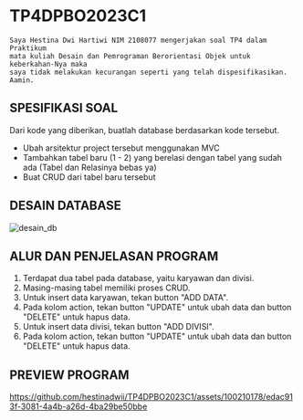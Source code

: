 # TP4DPBO2023C1

    Saya Hestina Dwi Hartiwi NIM 2108077 mengerjakan soal TP4 dalam Praktikum
    mata kuliah Desain dan Pemrograman Berorientasi Objek untuk keberkahan-Nya maka 
    saya tidak melakukan kecurangan seperti yang telah dispesifikasikan. Aamin.

## SPESIFIKASI SOAL
Dari kode yang diberikan, buatlah database berdasarkan kode tersebut.
- Ubah arsitektur project tersebut menggunakan MVC
- Tambahkan tabel baru (1 - 2) yang berelasi dengan tabel yang sudah ada (Tabel dan Relasinya bebas ya)
- Buat CRUD dari tabel  baru tersebut

## DESAIN DATABASE
![desain_db](https://github.com/hestinadwii/TP4DPBO2023C1/assets/100210178/d965a1c0-2b68-4fd1-b44b-310289608e8f)

## ALUR DAN PENJELASAN PROGRAM
1. Terdapat dua tabel pada database, yaitu karyawan dan divisi.
2. Masing-masing tabel memiliki proses CRUD.
3. Untuk insert data karyawan, tekan button "ADD DATA". 
4. Pada kolom action, tekan button "UPDATE" untuk ubah data dan button "DELETE" untuk hapus data.
5. Untuk insert data divisi, tekan button "ADD DIVISI". 
6. Pada kolom action, tekan button "UPDATE" untuk ubah data dan button "DELETE" untuk hapus data.

## PREVIEW PROGRAM
https://github.com/hestinadwii/TP4DPBO2023C1/assets/100210178/edac913f-3081-4a4b-a26d-4ba29be50bbe
